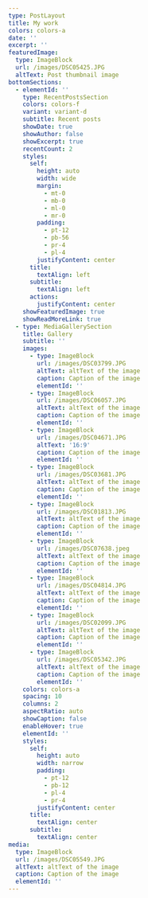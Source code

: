 ```yaml
---
type: PostLayout
title: My work
colors: colors-a
date: ''
excerpt: ''
featuredImage:
  type: ImageBlock
  url: /images/DSC05425.JPG
  altText: Post thumbnail image
bottomSections:
  - elementId: ''
    type: RecentPostsSection
    colors: colors-f
    variant: variant-d
    subtitle: Recent posts
    showDate: true
    showAuthor: false
    showExcerpt: true
    recentCount: 2
    styles:
      self:
        height: auto
        width: wide
        margin:
          - mt-0
          - mb-0
          - ml-0
          - mr-0
        padding:
          - pt-12
          - pb-56
          - pr-4
          - pl-4
        justifyContent: center
      title:
        textAlign: left
      subtitle:
        textAlign: left
      actions:
        justifyContent: center
    showFeaturedImage: true
    showReadMoreLink: true
  - type: MediaGallerySection
    title: Gallery
    subtitle: ''
    images:
      - type: ImageBlock
        url: /images/DSC03799.JPG
        altText: altText of the image
        caption: Caption of the image
        elementId: ''
      - type: ImageBlock
        url: /images/DSC06057.JPG
        altText: altText of the image
        caption: Caption of the image
        elementId: ''
      - type: ImageBlock
        url: /images/DSC04671.JPG
        altText: '16:9'
        caption: Caption of the image
        elementId: ''
      - type: ImageBlock
        url: /images/DSC03681.JPG
        altText: altText of the image
        caption: Caption of the image
        elementId: ''
      - type: ImageBlock
        url: /images/DSC01813.JPG
        altText: altText of the image
        caption: Caption of the image
        elementId: ''
      - type: ImageBlock
        url: /images/DSC07638.jpeg
        altText: altText of the image
        caption: Caption of the image
        elementId: ''
      - type: ImageBlock
        url: /images/DSC04814.JPG
        altText: altText of the image
        caption: Caption of the image
        elementId: ''
      - type: ImageBlock
        url: /images/DSC02099.JPG
        altText: altText of the image
        caption: Caption of the image
        elementId: ''
      - type: ImageBlock
        url: /images/DSC05342.JPG
        altText: altText of the image
        caption: Caption of the image
        elementId: ''
    colors: colors-a
    spacing: 10
    columns: 2
    aspectRatio: auto
    showCaption: false
    enableHover: true
    elementId: ''
    styles:
      self:
        height: auto
        width: narrow
        padding:
          - pt-12
          - pb-12
          - pl-4
          - pr-4
        justifyContent: center
      title:
        textAlign: center
      subtitle:
        textAlign: center
media:
  type: ImageBlock
  url: /images/DSC05549.JPG
  altText: altText of the image
  caption: Caption of the image
  elementId: ''
---
```

